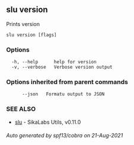 ## slu version

Prints version

```
slu version [flags]
```

### Options

```
  -h, --help      help for version
  -v, --verbose   Verbose version output
```

### Options inherited from parent commands

```
      --json   Formatu output to JSON
```

### SEE ALSO

* [slu](slu.md)	 - SikaLabs Utils, v0.11.0

###### Auto generated by spf13/cobra on 21-Aug-2021
